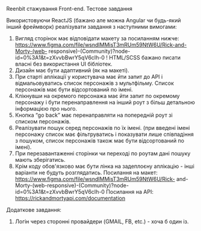 Reenbit стажування Front-end. Тестове завдання

Використовуючи ReaсtJS (бажано але можна Angular чи будь-який інший фреймворк)
реалізувати завдання з наступними вимогами:

1. Вигляд сторінок має відповідати макету за посиланням нижче:
   https://www.figma.com/file/wsndIMMisT3mRUm59NtW6U/Rick-and-Morty-(web-
   responsive)-(Community)?node-id=0%3A1&amp;t=zXvvbBwrY5qV6cIh-0
   ! HTML/SCSS бажано писати власні без використання UI бібліотек.
2. Дизайн має бути адаптивний (як на макеті).
3. При старті аплікації у користувача має йти запит до API і відмальовуватись
   список персонажів з мультфільму. Список персонажів має бути відсортований
   по імені.
4. Клікнувши на окремого персонажа має йти запит по окремому персонажу і бути
   перенаправлення на інший роут з більш детальною інформацією про нього.
5. Кнопка “go back” має перенаправляти на попередній роут зі списком персонажів.
6. Реалізувати пошук серед персонажів по їх імені. (при введені імені персонажу
   список має фільтруватись і показувати лише співпадіння з пошуком, список
   персонажів також має бути відсортований по імені).
7. При перезавантаженні сторінки чи переході по роутам дані пошуку мають
   зберігатись.
8. Крім коду обов&#39;язково має бути лінка на задеплоєну аплікацію - інші
   варіанти не будуть розглядатись.
   Посилання на макет: https://www.figma.com/file/wsndIMMisT3mRUm59NtW6U/Rick-
   and-Morty-(web-responsive)-(Community)?node-id=0%3A1&amp;t=zXvvbBwrY5qV6cIh-0
   Посилання на API: https://rickandmortyapi.com/documentation

Додаткове завдання:

1. Логін через сторонні провайдери (GMAIL, FB, etc.) - хоча б один із.
